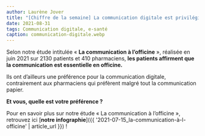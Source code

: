 ```yaml
---
author: Laurène Jover
title: "[Chiffre de la semaine] La communication digitale est privilégiée par les patients."
date: 2021-08-31
tags: Communication digitale, e-santé
caption: communication-digitale.webp
---
```


Selon notre étude intitulée « **La communication à l’officine** », réalisée en juin 2021 sur 2130 patients et 410 pharmaciens, **les patients affirment que la communication est essentielle en officine.**

Ils ont d’ailleurs une préférence pour la communication digitale, contrairement aux pharmaciens qui préfèrent malgré tout la communication papier.

**Et vous, quelle est votre préférence ?**

Pour en savoir plus sur notre étude « La communication à l’officine », retrouvez ici [**notre infographie**]({{ '2021-07-15_la-communication-à-l-officine' | article_url }}) !